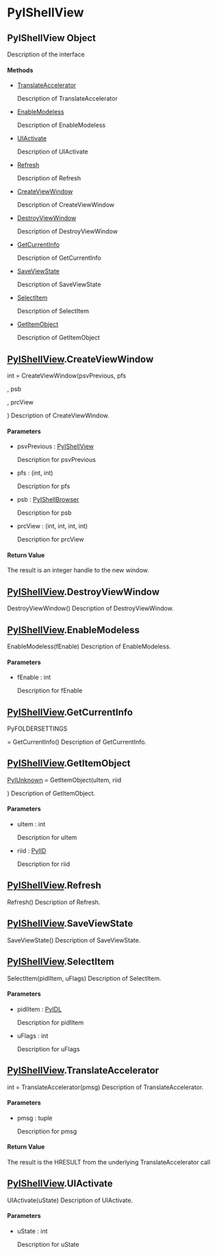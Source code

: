 # PyIShellView


## PyIShellView Object

Description of the interface

#### Methods

  - [TranslateAccelerator](PyIShellView.md#pyishellviewtranslateaccelerator)

    Description of TranslateAccelerator&nbsp;

  - [EnableModeless](PyIShellView.md#pyishellviewenablemodeless)

    Description of EnableModeless&nbsp;

  - [UIActivate](PyIShellView.md#pyishellviewuiactivate)

    Description of UIActivate&nbsp;

  - [Refresh](PyIShellView.md#pyishellviewrefresh)

    Description of Refresh&nbsp;

  - [CreateViewWindow](PyIShellView.md#pyishellviewcreateviewwindow)

    Description of CreateViewWindow&nbsp;

  - [DestroyViewWindow](PyIShellView.md#pyishellviewdestroyviewwindow)

    Description of DestroyViewWindow&nbsp;

  - [GetCurrentInfo](PyIShellView.md#pyishellviewgetcurrentinfo)

    Description of GetCurrentInfo&nbsp;

  - [SaveViewState](PyIShellView.md#pyishellviewsaveviewstate)

    Description of SaveViewState&nbsp;

  - [SelectItem](PyIShellView.md#pyishellviewselectitem)

    Description of SelectItem&nbsp;

  - [GetItemObject](PyIShellView.md#pyishellviewgetitemobject)

    Description of GetItemObject&nbsp;


## [PyIShellView](PyIShellView.md#pyishellview)\.CreateViewWindow

int = CreateViewWindow\(psvPrevious, pfs

, psb

, prcView

\)
Description of CreateViewWindow\.

#### Parameters

  - psvPrevious : [PyIShellView](PyIShellView.md#pyishellview)

    Description for psvPrevious

  - pfs : \(int, int\)

    Description for pfs

  - psb : [PyIShellBrowser](PyIShellBrowser.md)

    Description for psb

  - prcView : \(int, int, int, int\)

    Description for prcView

#### Return Value
The result is an integer handle to the new window\.


## [PyIShellView](PyIShellView.md#pyishellview)\.DestroyViewWindow

DestroyViewWindow\(\)
Description of DestroyViewWindow\.


## [PyIShellView](PyIShellView.md#pyishellview)\.EnableModeless

EnableModeless\(fEnable\)
Description of EnableModeless\.

#### Parameters

  - fEnable : int

    Description for fEnable


## [PyIShellView](PyIShellView.md#pyishellview)\.GetCurrentInfo

PyFOLDERSETTINGS

 = GetCurrentInfo\(\)
Description of GetCurrentInfo\.


## [PyIShellView](PyIShellView.md#pyishellview)\.GetItemObject

[PyIUnknown](PyIUnknown.md) = GetItemObject\(uItem, riid

\)
Description of GetItemObject\.

#### Parameters

  - uItem : int

    Description for uItem

  - riid : [PyIID](PyIID.md)

    Description for riid


## [PyIShellView](PyIShellView.md#pyishellview)\.Refresh

Refresh\(\)
Description of Refresh\.


## [PyIShellView](PyIShellView.md#pyishellview)\.SaveViewState

SaveViewState\(\)
Description of SaveViewState\.


## [PyIShellView](PyIShellView.md#pyishellview)\.SelectItem

SelectItem\(pidlItem, uFlags\)
Description of SelectItem\.

#### Parameters

  - pidlItem : [PyIDL](PyIDL.md)

    Description for pidlItem

  - uFlags : int

    Description for uFlags


## [PyIShellView](PyIShellView.md#pyishellview)\.TranslateAccelerator

int = TranslateAccelerator\(pmsg\)
Description of TranslateAccelerator\.

#### Parameters

  - pmsg : tuple

    Description for pmsg

#### Return Value
The result is the HRESULT from the underlying TranslateAccelerator call


## [PyIShellView](PyIShellView.md#pyishellview)\.UIActivate

UIActivate\(uState\)
Description of UIActivate\.

#### Parameters

  - uState : int

    Description for uState